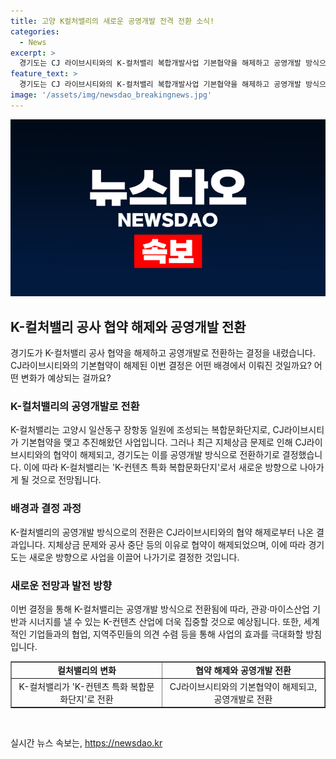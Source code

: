 ```yaml
---
title: 고양 K컬처밸리의 새로운 공영개발 전격 전환 소식!
categories:
  - News
excerpt: >
  경기도는 CJ 라이브시티와의 K-컬처밸리 복합개발사업 기본협약을 해제하고 공영개발 방식으로 전환한다. 고양시 일산동구 장항동에 조성된 K-컬처밸리는 CJ 라이브시티와의 협약 해제로 인해 새로운 전략이 필요해졌다. 이에 김현곤 경기도 경제부지사는 사업 전환과 관련, 법적 및 행정적 절차를 신속히 진행할 것이라 밝혔다. K-컬처밸리는 K-컨텐츠 특화 복합문화단지로 새롭게 탈바꿈하여, 지역경제와 관광산업에 긍정적인 효과를 가져올 것으로 전망된다.
feature_text: >
  경기도는 CJ 라이브시티와의 K-컬처밸리 복합개발사업 기본협약을 해제하고 공영개발 방식으로 전환한다. 고양시 일산동구 장항동에 조성된 K-컬처밸리는 CJ 라이브시티와의 협약 해제로 인해 새로운 전략이 필요해졌다. 이에 김현곤 경기도 경제부지사는 사업 전환과 관련, 법적 및 행정적 절차를 신속히 진행할 것이라 밝혔다. K-컬처밸리는 K-컨텐츠 특화 복합문화단지로 새롭게 탈바꿈하여, 지역경제와 관광산업에 긍정적인 효과를 가져올 것으로 전망된다.
image: '/assets/img/newsdao_breakingnews.jpg'
---
```


<p><img src="/assets/img/newsdao_breakingnews.jpg" alt="cryptoinkorea 속보" /></p>

<h2 data-ke-size="size26">K-컬처밸리 공사 협약 해제와 공영개발 전환</h2>

<p data-ke-size="size16">경기도가 K-컬처밸리 공사 협약을 해제하고 공영개발로 전환하는 결정을 내렸습니다. CJ라이브시티와의 기본협약이 해제된 이번 결정은 어떤 배경에서 이뤄진 것일까요? 어떤 변화가 예상되는 걸까요?</p>

<h3>K-컬처밸리의 공영개발로 전환</h3>

<p data-ke-size="size16">K-컬처밸리는 고양시 일산동구 장항동 일원에 조성되는 복합문화단지로, CJ라이브시티가 기본협약을 맺고 추진해왔던 사업입니다. 그러나 최근 지체상금 문제로 인해 CJ라이브시티와의 협약이 해제되고, 경기도는 이를 공영개발 방식으로 전환하기로 결정했습니다. 이에 따라 K-컬처밸리는 'K-컨텐츠 특화 복합문화단지'로서 새로운 방향으로 나아가게 될 것으로 전망됩니다.</p>

<h3>배경과 결정 과정</h3>

<p data-ke-size="size16">K-컬처밸리의 공영개발 방식으로의 전환은 CJ라이브시티와의 협약 해제로부터 나온 결과입니다. 지체상금 문제와 공사 중단 등의 이유로 협약이 해제되었으며, 이에 따라 경기도는 새로운 방향으로 사업을 이끌어 나가기로 결정한 것입니다.</p>

<h3>새로운 전망과 발전 방향</h3>

<p data-ke-size="size16">이번 결정을 통해 K-컬처밸리는 공영개발 방식으로 전환됨에 따라, 관광·마이스산업 기반과 시너지를 낼 수 있는 K-컨텐츠 산업에 더욱 집중할 것으로 예상됩니다. 또한, 세계적인 기업들과의 협업, 지역주민들의 의견 수렴 등을 통해 사업의 효과를 극대화할 방침입니다.</p>

<table style="width: 100%;" border="1">
<tbody>
<tr>
<td style="text-align: center; height: 17px;"><b>컬처밸리의 변화</b></td>
<td style="text-align: center; height: 17px;"><b>협약 해제와 공영개발 전환</b></td>
</tr>
<tr>
<td style="text-align: center; height: 17px;">K-컬처밸리가 'K-컨텐츠 특화 복합문화단지'로 전환</td>
<td style="text-align: center; height: 17px;">CJ라이브시티와의 기본협약이 해제되고, 공영개발로 전환</td>
</tr>
</tbody>
</table>

<p data-ke-size="size16">&nbsp;</p>
실시간 뉴스 속보는, <a href="https://newsdao.kr" rel="dofollow">https://newsdao.kr</a>



